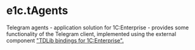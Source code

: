 # e1c.tAgents

Telegram agents - application solution for 1C:Enterprise - provides some functionality of the Telegram client, implemented using the external component ["TDLib bindings for 1C:Enterprise".](https://github.com/Infactum/telegram-native)

